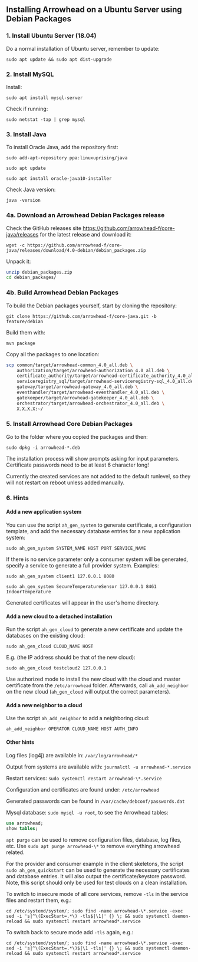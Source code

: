 ## Installing Arrowhead on a Ubuntu Server using Debian Packages

### 1. Install Ubuntu Server (18.04)

Do a normal installation of Ubuntu server, remember to update:

`sudo apt update && sudo apt dist-upgrade`

### 2. Install MySQL

Install:

`sudo apt install mysql-server`

Check if running:

`sudo netstat -tap | grep mysql`

### 3. Install Java

To install Oracle Java, add the repository first:

`sudo add-apt-repository ppa:linuxuprising/java`

`sudo apt update`

`sudo apt install oracle-java10-installer`

Check Java version:

`java -version`

### 4a. Download an Arrowhead Debian Packages release

Check the GitHub releases site <https://github.com/arrowhead-f/core-java/releases> for the latest release and download
it: 

`wget -c https://github.com/arrowhead-f/core-java/releases/download/4.0-debian/debian_packages.zip`

Unpack it:

```bash
unzip debian_packages.zip
cd debian_packages/
```

### 4b. Build Arrowhead Debian Packages

To build the Debian packages yourself, start by cloning the repository:

`git clone https://github.com/arrowhead-f/core-java.git -b feature/debian`

Build them with:

`mvn package`

Copy all the packages to one location:

```bash
scp common/target/arrowhead-common_4.0_all.deb \
    authorization/target/arrowhead-authorization_4.0_all.deb \
    certificate_authority/target/arrowhead-certificate_authority_4.0_all.deb \
    serviceregistry_sql/target/arrowhead-serviceregistry-sql_4.0_all.deb \
    gateway/target/arrowhead-gateway_4.0_all.deb \
    eventhandler/target/arrowhead-eventhandler_4.0_all.deb \
    gatekeeper/target/arrowhead-gatekeeper_4.0_all.deb \
    orchestrator/target/arrowhead-orchestrator_4.0_all.deb \
    X.X.X.X:~/
```

### 5. Install Arrowhead Core Debian Packages

Go to the folder where you copied the packages and then:

`sudo dpkg -i arrowhead-*.deb`

The installation process will show prompts asking for input parameters. Certificate passwords need to be at least 6 
character long!

Currently the created services are not added to the default runlevel, so they will not restart on reboot unless added manually.

### 6. Hints

#### Add a new application system

You can use the script `ah_gen_system` to generate certificate, a configuration template, and add the necessary
database entries for a new application system: 

```sudo ah_gen_system SYSTEM_NAME HOST PORT SERVICE_NAME```

If there is no service parameter only a consumer system will be generated, specify a service to generate a full provider
system. Examples:

```sudo ah_gen_system client1 127.0.0.1 8080```

```sudo ah_gen_system SecureTemperatureSensor 127.0.0.1 8461 IndoorTemperature```

Generated certificates will appear in the user's home directory.

#### Add a new cloud to a detached installation

Run the script `ah_gen_cloud` to generate a new certificate and update the databases on the existing cloud: 

```sudo ah_gen_cloud CLOUD_NAME HOST```

E.g. (the IP address should be that of the new cloud):

```sudo ah_gen_cloud testcloud2 127.0.0.1```

Use authorized mode to install the new cloud with the cloud and master certificate from the `/etc/arrowhead` folder.
Afterwards, call `ah_add_neighbor` on the new cloud (`ah_gen_cloud` will output the correct parameters).

#### Add a new neighbor to a cloud

Use the script `ah_add_neighbor` to add a neighboring cloud:

```ah_add_neighbor OPERATOR CLOUD_NAME HOST AUTH_INFO```

#### Other hints

Log files (log4j) are available in: `/var/log/arrowhead/*`

Output from systems are available with: `journalctl -u arrowhead-*.service`

Restart services: `sudo systemctl restart arrowhead-\*.service`

Configuration and certificates are found under: `/etc/arrowhead`

Generated passwords can be found in `/var/cache/debconf/passwords.dat`

Mysql database: `sudo mysql -u root`, to see the Arrowhead tables:

```SQL
use arrowhead;
show tables;
```

`apt purge` can be used to remove configuration files, database, log files, etc. Use `sudo apt purge arrowhead-\*` to
remove everything arrowhead related.

For the provider and consumer example in the client skeletons, the script `sudo ah_gen_quickstart` can be used to
generate the necessary certificates and database entries. It will also output the certificate/keystore password. Note,
this script should only be used for test clouds on a clean installation.

To switch to insecure mode of all core services, remove `-tls` in the service files and restart them, e.g.:

`cd /etc/systemd/system/; sudo find -name arrowhead-\*.service -exec sed -i 's|^\(ExecStart=.*\) -tls$|\1|' {} \; && sudo systemctl daemon-reload && sudo systemctl restart arrowhead*.service`

To switch back to secure mode add `-tls` again, e.g.:

`cd /etc/systemd/system/; sudo find -name arrowhead-\*.service -exec sed -i 's|^\(ExecStart=.*\)$|\1 -tls|' {} \; && sudo systemctl daemon-reload && sudo systemctl restart arrowhead*.service`
